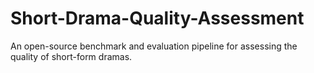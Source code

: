 # Short-Drama-Quality-Assessment
An open-source benchmark and evaluation pipeline for assessing the quality of short-form dramas.
